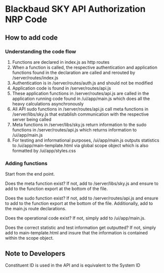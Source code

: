 # Blackbaud SKY API Authorization NRP Code

## How to add code

### Understanding the code flow

1. Functions are declared in index.js as http routes
2. When a function is called, the respective authentication and application functions found in the declaration are called and rerouted by /server/routes/index.js
3. Authentication is in /server/routes/auth.js and should not be modified
4. Application code is found in /server/routes/api.js
5. These application functions in /server/routes/api.js are called in the application running code found in /ui/app/main.js which does all the heavy calculations asynchronously
6. All API sudo functions in /server/routes/api.js call meta functions in /server/libs/sky.js that establish communication with the respective server being called
7. Meta functions in /server/libs/sky.js return information to the sudo functions in /server/routes/api.js which returns information to /ui/app/main.js
8. For testing and informational purposes, /ui/app/main.js outputs statistics to /ui/app/main-template.html via global scope object which is also formatted by /ui/app/styles.css

### Adding functions

Start from the end point.

Does the meta function exist? If not, add to /server/libs/sky.js and ensure to add to the function export at the bottom of the file.

Does the sudo function exist? If not, add to /server/routes/api.js and ensure to add to the function export at the bottom of the file. Additionally, add to the main.js route declarations.

Does the operational code exist? If not, simply add to /ui/app/main.js.

Does the correct statistic and test information get outputted? If not, simply add to main-template.html and insure that the information is contained within the scope object.

## Note to Developers

Constituent ID is used in the API and is equivalent to the System ID
